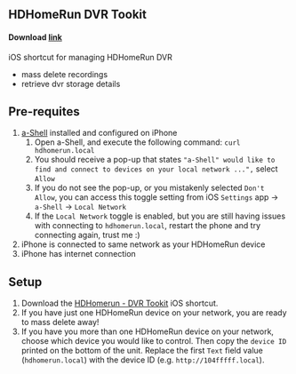 ## HDHomeRun DVR Tookit

#### Download [link](https://www.icloud.com/shortcuts/f7ce4b37fc8d47579667b798d190a8c2)

iOS shortcut for managing HDHomeRun DVR
- mass delete recordings
- retrieve dvr storage details

## Pre-requites
1. [a-Shell](https://apps.apple.com/us/app/a-shell/id1473805438) installed and configured on iPhone
    1. Open a-Shell, and execute the following command: `curl hdhomerun.local`
    1. You should receive a pop-up that states `"a-Shell" would like to find and connect to devices on your local network ...",` select `Allow`
    1. If you do not see the pop-up, or you mistakenly selected `Don't Allow`, you can access this toggle setting from iOS `Settings` app -> `a-Shell` -> `Local Network`
    1. If the `Local Network` toggle is enabled, but you are still having issues with connecting to `hdhomerun.local`, restart the phone and try connecting again, trust me :)
1. iPhone is connected to same network as your HDHomeRun device
1. iPhone has internet connection

## Setup
1. Download the [HDHomerun - DVR Tookit](https://github.com/carlknutson/ios-shortcuts/releases) iOS shortcut.
1. If you have just one HDHomeRun device on your network, you are ready to mass delete away!
1. If you have you more than one HDHomeRun device on your network, choose which device you would like to control. Then copy the `device ID` printed on the bottom of the unit. Replace the first `Text` field value (`hdhomerun.local`) with the device ID (e.g. `http://104fffff.local`).